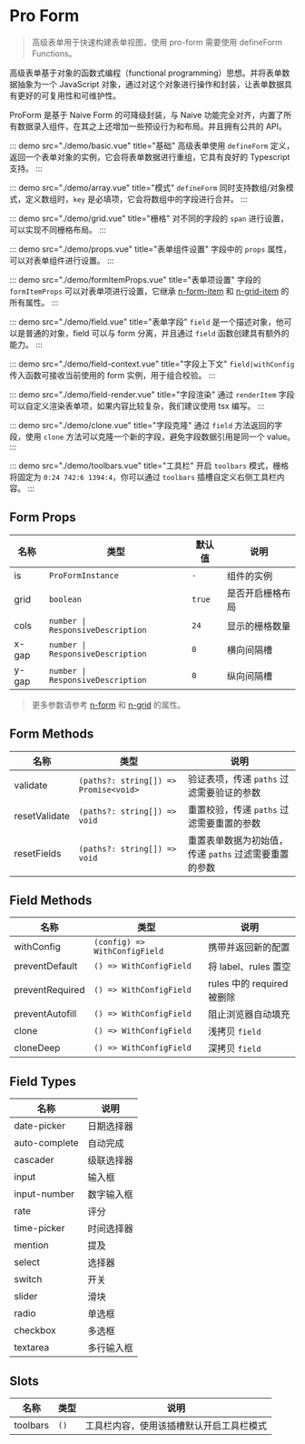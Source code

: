 # Pro Form

> 高级表单用于快速构建表单视图，使用 pro-form 需要使用 defineForm Functions。

高级表单基于对象的函数式编程（functional programming）思想。并将表单数据抽象为一个 JavaScript 对象，通过对这个对象进行操作和封装，让表单数据具有更好的可复用性和可维护性。

ProForm 是基于 Naive Form 的可降级封装，与 Naive 功能完全对齐，内置了所有数据录入组件，在其之上还增加一些预设行为和布局。并且拥有公共的 API。

::: demo src="./demo/basic.vue" title="基础"
高级表单使用 `defineForm` 定义，返回一个表单对象的实例，它会将表单数据进行重组，它具有良好的 Typescript 支持。
:::

::: demo src="./demo/array.vue" title="模式"
`defineForm` 同时支持数组/对象模式，定义数组时，`key` 是必填项，它会将数组中的字段进行合并。
:::

::: demo src="./demo/grid.vue" title="栅格"
对不同的字段的 `span` 进行设置，可以实现不同栅格布局。
:::

::: demo src="./demo/props.vue" title="表单组件设置"
字段中的 `props` 属性，可以对表单组件进行设置。
:::

::: demo src="./demo/formItemProps.vue" title="表单项设置"
字段的 `formItemProps` 可以对表单项进行设置，它继承 [n-form-item](https://www.naiveui.com/zh-CN/os-theme/components/form#FormItem-Props) 和 [n-grid-item](https://www.naiveui.com/zh-CN/os-theme/components/grid#GridItem-Props) 的所有属性。
:::

::: demo src="./demo/field.vue" title="表单字段"
`field` 是一个描述对象，他可以是普通的对象，field 可以与 form 分离，并且通过 `field` 函数创建具有额外的能力。
:::

::: demo src="./demo/field-context.vue" title="字段上下文"
`field|withConfig` 传入函数可接收当前使用的 form 实例，用于组合校验。
:::

::: demo src="./demo/field-render.vue" title="字段渲染"
通过 `renderItem` 字段可以自定义渲染表单项，如果内容比较复杂，我们建议使用 tsx 编写。
:::

::: demo src="./demo/clone.vue" title="字段克隆"
通过 `field` 方法返回的字段，使用 `clone` 方法可以克隆一个新的字段，避免字段数据引用是同一个 value。
:::

::: demo src="./demo/toolbars.vue" title="工具栏"
开启 `toolbars` 模式，栅格将固定为 `0:24 742:6 1394:4`，你可以通过 `toolbars` 插槽自定义右侧工具栏内容。
:::

## Form Props

| 名称 | 类型 | 默认值 | 说明 |
| --- | --- | --- | --- |
| is | `ProFormInstance` | `-` | 组件的实例 |
| grid | `boolean` | `true` | 是否开启栅格布局 |
| cols | `number \| ResponsiveDescription` | `24` | 显示的栅格数量 |
| x-gap | `number \| ResponsiveDescription` | `0` | 横向间隔槽 |
| y-gap | `number \| ResponsiveDescription` | `0` | 纵向间隔槽 |

> 更多参数请参考 [n-form](https://www.naiveui.com/zh-CN/os-theme/components/form) 和 [n-grid](https://www.naiveui.com/zh-CN/os-theme/components/grid) 的属性。

## Form Methods

| 名称 | 类型 | 说明 |
| --- | --- | --- |
| validate | `(paths?: string[]) => Promise<void>` | 验证表项，传递 `paths` 过滤需要验证的参数 |
| resetValidate | `(paths?: string[]) => void` | 重置校验，传递 `paths` 过滤需要重置的参数 |
| resetFields | `(paths?: string[]) => void` | 重置表单数据为初始值，传递 `paths` 过滤需要重置的参数 |

## Field Methods

| 名称 | 类型 | 说明 |
| --- | --- | --- |
| withConfig | `(config) => WithConfigField` | 携带并返回新的配置 |
| preventDefault | `() => WithConfigField` | 将 label、rules 置空 |
| preventRequired | `() => WithConfigField` | rules 中的 required 被删除 |
| preventAutofill | `() => WithConfigField` | 阻止浏览器自动填充 |
| clone | `() => WithConfigField` | 浅拷贝 `field` |
| cloneDeep | `() => WithConfigField` | 深拷贝 `field` |

## Field Types

| 名称 | 说明 |
| --- | --- |
| date-picker | 日期选择器 |
| auto-complete | 自动完成 |
| cascader | 级联选择器 |
| input | 输入框 |
| input-number | 数字输入框 |
| rate | 评分 |
| time-picker | 时间选择器 |
| mention | 提及 |
| select | 选择器 |
| switch | 开关 |
| slider | 滑块 |
| radio | 单选框 |
| checkbox | 多选框 |
| textarea | 多行输入框 |

## Slots

| 名称 | 类型 | 说明 |
| --- | --- | --- |
| toolbars | `()` | 工具栏内容，使用该插槽默认开启工具栏模式 |
